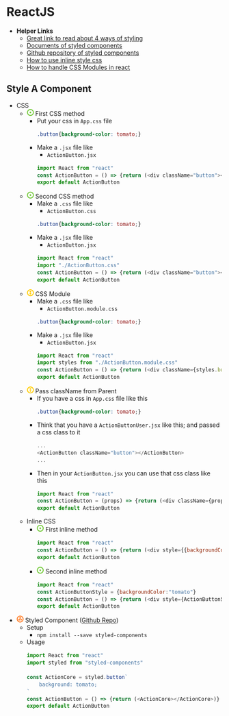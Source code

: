 # ReactJS
- **Helper Links**
    - [Great link to read about 4 ways of styling](https://codeburst.io/4-four-ways-to-style-react-components-ac6f323da822)
    - [Documents of styled components](https://styled-components.com/docs/basics)
    - [Github repository of styled components](https://github.com/styled-components/styled-components)
    - [How to use inline style css](https://stackoverflow.com/questions/26882177/react-js-inline-style-best-practices)
    - [How to handle CSS Modules in react](https://stackoverflow.com/questions/53062306/css-modules-not-working-for-react-version-16-6-0)

## Style A Component
- CSS
    - ![](../../../-/1.png) First CSS method
        - Put your css in `App.css` file
            ~~~css
            .button{background-color: tomato;}
            ~~~
        - Make a `.jsx` file like
            - `ActionButton.jsx`
            ~~~js
            import React from "react"
            const ActionButton = () => {return (<div className="button"></div>)}
            export default ActionButton
            ~~~
    - ![](../../../-/1.png) Second CSS method
        - Make a `.css` file like
            - `ActionButton.css`
            ~~~css
            .button{background-color: tomato;}
            ~~~
        - Make a `.jsx` file like
            - `ActionButton.jsx`
            ~~~js
            import React from "react"
            import "./ActionButton.css"
            const ActionButton = () => {return (<div className="button"></div>)}
            export default ActionButton
            ~~~
    - ![](../../../-/2.png) CSS Module
        - Make a `.css` file like
            - `ActionButton.module.css`
            ~~~css
            .button{background-color: tomato;}
            ~~~
        - Make a `.jsx` file like
            - `ActionButton.jsx`
            ~~~js
            import React from "react"
            import styles from "./ActionButton.module.css"
            const ActionButton = () => {return (<div className={styles.button}></div>)}
            export default ActionButton
            ~~~
    - ![](../../../-/2.png) Pass className from Parent
        - If you have a css in `App.css` file like this
            ~~~css
            .button{background-color: tomato;}
            ~~~
        - Think that you have a `ActionButtonUser.jsx` like this; and passed a css class to it
            ~~~js
            ...
            <ActionButton className="button"></ActionButton>
            ...
            ~~~
        - Then in your `ActionButton.jsx` you can use that css class like this
            ~~~js
            import React from "react"
            const ActionButton = (props) => {return (<div className={props.className}></div>)}
            export default ActionButton
            ~~~
    - Inline CSS
        - ![](../../../-/1.png) First inline method
            ~~~js
            import React from "react"
            const ActionButton = () => {return (<div style={{backgroundColor:"tomato"}}></div>)}
            export default ActionButton
            ~~~
        - ![](../../../-/1.png) Second inline method
            ~~~js
            import React from "react"
            const ActionButtonStyle = {backgroundColor:"tomato"}
            const ActionButton = () => {return (<div style={ActionButtonStyle}></div>)}
            export default ActionButton
            ~~~
- ![](../../../-/3.png) Styled Component ([Github Repo](https://github.com/styled-components/styled-components))
    - Setup
        - `npm install --save styled-components`
    - Usage
        ~~~js
        import React from "react"
        import styled from "styled-components"

        const ActionCore = styled.button`
            background: tomato;
        `
        const ActionButton = () => {return (<ActionCore></ActionCore>)}
        export default ActionButton
        ~~~